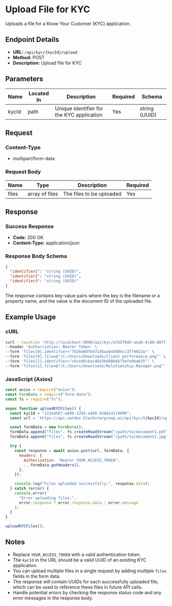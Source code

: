 # Upload File for KYC

Uploads a file for a Know Your Customer (KYC) application.

## Endpoint Details

- **URL:** `/api/kyc/{kycId}/upload`
- **Method:** POST
- **Description:** Upload file for KYC

## Parameters

| Name  | Located In | Description                               | Required | Schema        |
| ----- | ---------- | ----------------------------------------- | -------- | ------------- |
| kycId | path       | Unique identifier for the KYC application | Yes      | string (UUID) |

## Request

### Content-Type

- multipart/form-data

### Request Body

| Name  | Type           | Description              | Required |
| ----- | -------------- | ------------------------ | -------- |
| files | array of files | The files to be uploaded | Yes      |

## Response

### Success Response

- **Code:** 200 OK
- **Content-Type:** application/json

### Response Body Schema

```json
{
  "identifier1": "string (UUID)",
  "identifier2": "string (UUID)",
  "identifier3": "string (UUID)"
}
```

The response contains key-value pairs where the key is the filename or a property name, and the value is the document ID of the uploaded file.

## Example Usage

### cURL

```bash
curl --location 'http://localhost:9090/api/kyc/e335f9dd-aea6-4c80-807f-4c5708a1df6f/upload' \
--header 'Authorization: Bearer Token' \
--form 'files[0].identifier="7629a60fb47145aab44d84cc37f4023a"' \
--form 'files[0].file=@"/C:/Users/Downloads/Client performance.png"' \
--form 'files[1].identifier="cbced6cbac4643bd80b6b73efe0ba615"' \
--form 'files[1].file=@"/C:/Users/Downloads/Relationship Manager.png"'
```

### JavaScript (Axios)

```javascript
const axios = require("axios");
const FormData = require("form-data");
const fs = require("fs");

async function uploadKYCFiles() {
  const kycId = "123e4567-e89b-12d3-a456-426614174000";
  const url = `https://api.uatdev.blackstargroup.ai/api/kyc/${kycId}/upload`;

  const formData = new FormData();
  formData.append("files", fs.createReadStream("/path/to/document1.pdf"));
  formData.append("files", fs.createReadStream("/path/to/document2.jpg"));

  try {
    const response = await axios.post(url, formData, {
      headers: {
        Authorization: "Bearer YOUR_ACCESS_TOKEN",
        ...formData.getHeaders(),
      },
    });

    console.log("Files uploaded successfully:", response.data);
  } catch (error) {
    console.error(
      "Error uploading files:",
      error.response ? error.response.data : error.message
    );
  }
}

uploadKYCFiles();
```

## Notes

- Replace `YOUR_ACCESS_TOKEN` with a valid authentication token.
- The `kycId` in the URL should be a valid UUID of an existing KYC application.
- You can upload multiple files in a single request by adding multiple `files` fields in the form data.
- The response will contain UUIDs for each successfully uploaded file, which can be used to reference these files in future API calls.
- Handle potential errors by checking the response status code and any error messages in the response body.
